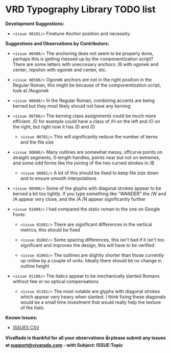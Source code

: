 VRD Typography Library TODO list
=============================

**Development Suggestions:**

 * ```<issue 00101/>``` Finetune Anchor position and necessity.

**Suggestions and Observations by Contributors:**

 * ```<issue 00400/>``` The anchoring does not seem to be properly done, perhaps this is getting messed up by the componentization script? There are some letters with uneccesary anchors: /B with ogonek and center, /epsilon with ogonek and center, etc.

 * ```<issue 00500/>``` Ogonek anchors are not in the right position in the Regular Roman, this might be because of the componentization script, look at /Aogonek

 * ```<issue 00600/>``` In the Regular Roman, combining accents are being kerned but they most likely should not have any kerning

 * ```<issue 00700/>``` The kerning class assignments could be much more efficient. /D for example could have a class of /H on the left and /O on the right, but right now it has /D and /D

	 * ```<issue 00701/>``` This will significantly reduce the number of kerns and the file size

 * ```<issue 00800/>``` Many outlines are somewhat messy, offcurve points on straight segments, 0-length handles, points near but not on extremes, and some odd forms like the joining of the two curved strokes in /B

     * ```<issue 00801/>``` A lot of this should be fixed to keep file size down and to ensure smooth interpolations

 * ```<issue 00900/>``` Some of the glyphs with diagonal strokes appear to be kerned a bit too tightly. If you type something like "WANDER" the /W and /A appear very close, and the /A /N appear significantly further

 * ```<issue 01000/>``` I had compared the static roman to the one on Google Fonts:

     * ```<issue 01001/>``` There are significant differences in the vertical metrics, this should be fixed

     * ```<issue 01002/>``` Some spacing differences, this isn't bad if it isn't too significant and improves the design, this will have to be verified

     * ```<issue 01003/>``` The outlines are slightly shorter than those currently up online by a couple of units. Ideally there should be no change in outline height

 * ```<issue 01100/>``` The italics appear to be mechanically slanted Romans without few or no optical compensations

     * ```<issue 01101/>``` The most notable are glyphs with diagonal strokes which appear very heavy when slanted. I think fixing these diagonals would be a small time investment that would really help the texture of the Italic


**Known Issues:**

 * [ISSUES CSV](https://github.com/VivaRado/Advent/blob/master/issues.csv)

**VivaRado is thankful for all your observations :+1: please submit any issues at support@vivarado.com - with Subject: ISSUE:Topic**